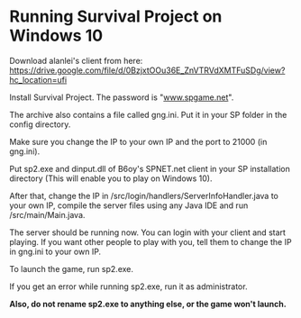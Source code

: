 # Running Survival Project on Windows 10

Download alanlei's client from here:
https://drive.google.com/file/d/0BzjxtOOu36E_ZnVTRVdXMTFuSDg/view?hc_location=ufi

Install Survival Project. The password is "www.spgame.net".

The archive also contains a file called gng.ini. Put it in your SP folder in the config directory.

Make sure you change the IP to your own IP and the port to 21000 (in gng.ini).

Put sp2.exe and dinput.dll of B6oy's SPNET.net client in your SP installation directory (This will enable you to play on Windows 10).

After that, change the IP in /src/login/handlers/ServerInfoHandler.java to your own IP, compile the server files using any Java IDE and run /src/main/Main.java.

The server should be running now. You can login with your client and start playing. If you want other people to play with you, tell them to change the IP in gng.ini to your own IP.

To launch the game, run sp2.exe.

If you get an error while running sp2.exe, run it as administrator.

**Also, do not rename sp2.exe to anything else, or the game won't launch.**
